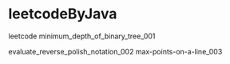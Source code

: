 # leetcodeByJava
leetcode
minimum_depth_of_binary_tree_001
<p>evaluate_reverse_polish_notation_002
max-points-on-a-line_003
